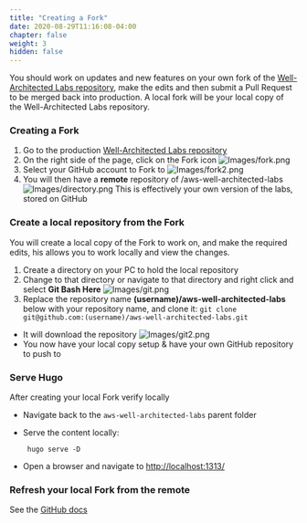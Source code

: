 ```yaml
---
title: "Creating a Fork"
date: 2020-08-29T11:16:08-04:00
chapter: false
weight: 3
hidden: false
---
```


You should work on updates and new features on your own fork of the [Well-Architected Labs repository](https://github.com/awslabs/aws-well-architected-labs), make the edits and then submit a Pull Request to be merged back into production. A local fork will be your local copy of the Well-Architected Labs repository.

### Creating a Fork
 1. Go to the production [Well-Architected Labs repository](https://github.com/awslabs/aws-well-architected-labs)
 2. On the right side of the page, click on the Fork icon
 ![Images/fork.png](/watool/Contributing/Images/fork.png?classes=lab_picture_small)
 3. Select your GitHub account to Fork to
 ![Images/fork2.png](/watool/Contributing/Images/fork2.png?classes=lab_picture_small)
 4. You will then have a **remote** repository of /aws-well-architected-labs
 ![Images/directory.png](/watool/Contributing/Images/directory.png?classes=lab_picture_small)
This is effectively your own version of the labs, stored on GitHub


### Create a local repository from the Fork
You will create a local copy of the Fork to work on, and make the required edits, his allows you to work locally and view the changes.
 1. Create a directory on your PC to hold the local repository
 2. Change to that directory or navigate to that directory and right click and select **Git Bash Here**
  ![Images/git.png](/watool/Contributing/Images/git.png?classes=lab_picture_small)
 3. Replace the repository name **(username)/aws-well-architected-labs** below with your repository name, and clone it:
        `git clone git@github.com:(username)/aws-well-architected-labs.git`
 - It will download the repository
  ![Images/git2.png](/watool/Contributing/Images/git2.png?classes=lab_picture_small)
 - You now have your local copy setup & have your own GitHub repository to push to

### Serve Hugo
After creating your local Fork verify locally
 - Navigate back to the `aws-well-architected-labs` parent folder
 - Serve the content locally:

        hugo serve -D

 - Open a browser and navigate to [http://localhost:1313/](http://localhost:1313/)

### Refresh your local Fork from the remote
See the [GitHub docs](https://docs.github.com/en/pull-requests/collaborating-with-pull-requests/working-with-forks)
